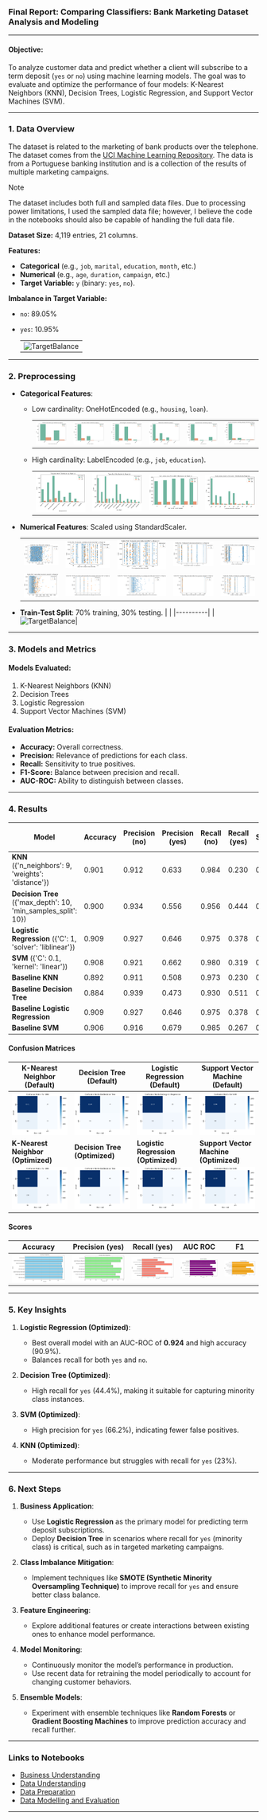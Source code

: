 ### **Final Report: Comparing Classifiers: Bank Marketing Dataset Analysis and Modeling**

---

#### **Objective:**
To analyze customer data and predict whether a client will subscribe to a term deposit (`yes` or `no`) using machine learning models. The goal was to evaluate and optimize the performance of four models: K-Nearest Neighbors (KNN), Decision Trees, Logistic Regression, and Support Vector Machines (SVM).

---

### **1. Data Overview**
The dataset is related to the marketing of bank products over the telephone. The dataset comes from the [UCI Machine Learning Repository](https://archive.ics.uci.edu/ml/datasets/bank+marketing). The data is from a Portuguese banking institution and is a collection of the results of multiple marketing campaigns.

> [!NOTE]  
> The dataset includes both full and sampled data files. Due to processing power limitations, I used the sampled data file; however, I believe the code in the notebooks should also be capable of handling the full data file.

**Dataset Size:** 4,119 entries, 21 columns.

**Features:**
- **Categorical** (e.g., `job`, `marital`, `education`, `month`, etc.)
- **Numerical** (e.g., `age`, `duration`, `campaign`, etc.)
- **Target Variable:** `y` (binary: `yes`, `no`).

**Imbalance in Target Variable:**
- `no`: 89.05%
- `yes`: 10.95%

    | |
    |----------|
    |![TargetBalance](./images/data_plots/target/target_balance.png)|

---

### **2. Preprocessing**

- **Categorical Features**:
  - Low cardinality: OneHotEncoded (e.g., `housing`, `loan`).  

    | | | | | | |
    |----------|----------|----------|----------|----------|----------|
    |![graph](./images/data_plots/low_cardinality/contact_type_bar.png)|![graph](./images/data_plots/low_cardinality/default_bar.png)|![graph](./images/data_plots/low_cardinality/housing_loan_bar.png)|![graph](./images/data_plots/low_cardinality/marital_status_bar.png)|![graph](./images/data_plots/low_cardinality/personal_loan_bar.png)|![graph](./images/data_plots/low_cardinality/previous_campaign_result_bar.png)|
    

  - High cardinality: LabelEncoded (e.g., `job`, `education`).

    | | | | |
    |----------|----------|----------|----------|
    |![graph](./images/data_plots/high_cardinality/education_level_bar.png)|![graph](./images/data_plots/high_cardinality/job_type_bar.png)|![graph](./images/data_plots/high_cardinality/last_contact_day_bar.png)|![graph](./images/data_plots/high_cardinality/last_contact_month_bar.png)|

- **Numerical Features**: Scaled using StandardScaler.

    | | | | | |
    |----------|----------|----------|----------|----------|
    |![graph](./images/data_plots/numerical/age_scatter.png)|![graph](./images/data_plots/numerical/consumer_confidence_index_scatter.png)|![graph](./images/data_plots/numerical/consumer_price_index_scatter.png)|![graph](./images/data_plots/numerical/emp_rate_scatter.png)|![graph](./images/data_plots/numerical/euribor_rate_scatter.png)|
    |![graph](./images/data_plots/numerical/last_contact_duration_scatter.png)|![graph](./images/data_plots/numerical/num_contacts_before_scatter.png)|![graph](./images/data_plots/numerical/num_contacts_campaign_scatter.png)|![graph](./images/data_plots/numerical/num_days_scatter.png)|![graph](./images/data_plots/numerical/num_employess_scatter.png)|


- **Train-Test Split**: 70% training, 30% testing.
    | |
    |----------|
    |![TargetBalance](./images/data_plots/target/train_vs_test.png)|

---

### **3. Models and Metrics**

#### **Models Evaluated**:
1. K-Nearest Neighbors (KNN)
2. Decision Trees
3. Logistic Regression
4. Support Vector Machines (SVM)

#### **Evaluation Metrics**:
- **Accuracy:** Overall correctness.
- **Precision:** Relevance of predictions for each class.
- **Recall:** Sensitivity to true positives.
- **F1-Score:** Balance between precision and recall.
- **AUC-ROC:** Ability to distinguish between classes.

---

### **4. Results**
| **Model**                                      | **Accuracy** | **Precision (no)** | **Precision (yes)** | **Recall (no)** | **Recall (yes)** | **F1-Score (no)** | **F1-Score (yes)** | **AUC-ROC** |
|------------------------------------------------|--------------|---------------------|----------------------|------------------|------------------|--------------------|--------------------|-------------|
| **KNN** ({'n_neighbors': 9, 'weights': 'distance'}) | 0.901       | 0.912               | 0.633                | 0.984            | 0.230            | 0.947              | 0.337              | 0.831       |
| **Decision Tree** ({'max_depth': 10, 'min_samples_split': 10}) | 0.900       | 0.934               | 0.556                | 0.956            | 0.444            | 0.945              | 0.494              | 0.812       |
| **Logistic Regression** ({'C': 1, 'solver': 'liblinear'}) | 0.909       | 0.927               | 0.646                | 0.975            | 0.378            | 0.950              | 0.477              | **0.924**   |
| **SVM** ({'C': 0.1, 'kernel': 'linear'})       | 0.908       | 0.921               | 0.662                | 0.980            | 0.319            | 0.950              | 0.430              | 0.922       |
| **Baseline KNN**                                | 0.892       | 0.911               | 0.508                | 0.973            | 0.230            | 0.941              | 0.316              | 0.806       |
| **Baseline Decision Tree**                     | 0.884       | 0.939               | 0.473                | 0.930            | 0.511            | 0.935              | 0.491              | 0.721       |
| **Baseline Logistic Regression**               | 0.909       | 0.927               | 0.646                | 0.975            | 0.378            | 0.950              | 0.477              | **0.924**   |
| **Baseline SVM**                                | 0.906       | 0.916               | 0.679                | 0.985            | 0.267            | 0.949              | 0.383              | 0.907       |

#### Confusion Matrices

  | **K-Nearest Neighbor (Default)** | **Decision Tree (Default)** | **Logistic Regression (Default)** | **Support Vector Machine (Default)** |
  |------------------------|-------------------|-------------------------|----------------------------|
  |![graph](./images/results/confusion_matrix/knn.png)|![graph](./images/results/confusion_matrix/decision_tree.png)|![graph](./images/results/confusion_matrix/logistic_regression.png)|![graph](./images/results/confusion_matrix/svm.png)|
  | **K-Nearest Neighbor (Optimized)** | **Decision Tree (Optimized)** | **Logistic Regression (Optimized)** | **Support Vector Machine (Optimized)** |
  |![graph](./images/results/confusion_matrix/knn_optimized.png)|![graph](./images/results/confusion_matrix/decision_tree_optimized.png)|![graph](./images/results/confusion_matrix/logistic_regression_optimized.png)|![graph](./images/results/confusion_matrix/svm_optimized.png)|

  #### Scores
  | **Accuracy** | **Precision (yes)** | **Recall (yes)** | **AUC ROC** | **F1** |
  | ------------ | ------------------- | ---------------- | ----------- | ------ |
  |![graph](./images/results/accuracy.png)|![graph](./images/results/precision(yes).png)|![graph](./images/results/recall(yes).png)|![graph](./images/results/auc_roc.png)|![graph](./images/results/f1_score.png)|

---

### **5. Key Insights**

1. **Logistic Regression (Optimized)**:
   - Best overall model with an AUC-ROC of **0.924** and high accuracy (90.9%).
   - Balances recall for both `yes` and `no`.

2. **Decision Tree (Optimized)**:
   - High recall for `yes` (44.4%), making it suitable for capturing minority class instances.

3. **SVM (Optimized)**:
   - High precision for `yes` (66.2%), indicating fewer false positives.

4. **KNN (Optimized)**:
   - Moderate performance but struggles with recall for `yes` (23%).

---

### **6. Next Steps**

1. **Business Application**:
   - Use **Logistic Regression** as the primary model for predicting term deposit subscriptions.
   - Deploy **Decision Tree** in scenarios where recall for `yes` (minority class) is critical, such as in targeted marketing campaigns.

2. **Class Imbalance Mitigation**:
   - Implement techniques like **SMOTE (Synthetic Minority Oversampling Technique)** to improve recall for `yes` and ensure better class balance.

3. **Feature Engineering**:
   - Explore additional features or create interactions between existing ones to enhance model performance.
   
4. **Model Monitoring**:
   - Continuously monitor the model’s performance in production.
   - Use recent data for retraining the model periodically to account for changing customer behaviors.

5. **Ensemble Models**:
   - Experiment with ensemble techniques like **Random Forests** or **Gradient Boosting Machines** to improve prediction accuracy and recall further.

---
### Links to Notebooks
* [Business Understanding](./notebooks/01_BusinessUnderstanding.ipynb)
* [Data Understanding](./notebooks/02_DataUnderstanding.ipynb)
* [Data Preparation](./notebooks/03_DataPreparation.ipynb)
* [Data Modelling and Evaluation](./notebooks/04_DataModellingAndEvaluation.ipynb)
---